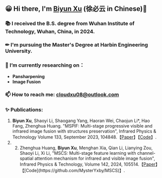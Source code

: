 ## 😀 Hi there, I'm [Biyun Xu](https://github.com/MysterYxby/MysterYxby) (徐必云 in Chinese)👋

### 📚 I received the B.S. degree from Wuhan Institute of Technology, Wuhan, China, in 2024. 
### ✏ I'm pursuing the Master's Degree at Harbin Engineering University.
### 🔭 I’m currently researching on：
- **Pansharpening**
- **Image Fusion**
### 📫 How to reach me: cloudxu08@outlook.com 
### ✨ Publications: 
1. **Biyun Xu**, Shaoyi Li, Shaogang Yang, Haoran Wei, Chaojun Li*, Hao Fang, Zhenghua Huang. "MSPIF: Multi-stage progressive visible and infrared image fusion with structures preservation", Infrared Physics & Technology Volume 133, September 2023, 104848.【[Paper](https://doi.org/10.1016/j.infrared.2023.104848)】【[Code](https://github.com/MysterYxby/MSPIF)】.
2. 2. Zhenghua Huang, **Biyun Xu**, Menghan Xia, Qian Li, Lianying Zou, Shaoyi Li, Xi Li, "MSCS: Multi-stage feature learning with channel-spatial attention mechanism for infrared and visible image fusion", Infrared Physics & Technology, Volume 142, 2024, 105514.【[Paper](https://doi.org/10.1016/j.infrared.2024.105514.)】【[Code](https://github.com/MysterYxby/MSCS)】.
<!--
**MysterYxby/MysterYxby** is a ✨ _special_ ✨ repository because its `README.md` (this file) appears on your GitHub profile.

Here are some ideas to get you started:

- 🔭 I’m currently working on ...
- 🌱 I’m currently learning ...
- 👯 I’m looking to collaborate on ...
- 🤔 I’m looking for help with ...
- 💬 Ask me about ...
- 📫 How to reach me: ...
- 😄 Pronouns: ...
- ⚡ Fun fact: ...
-->
